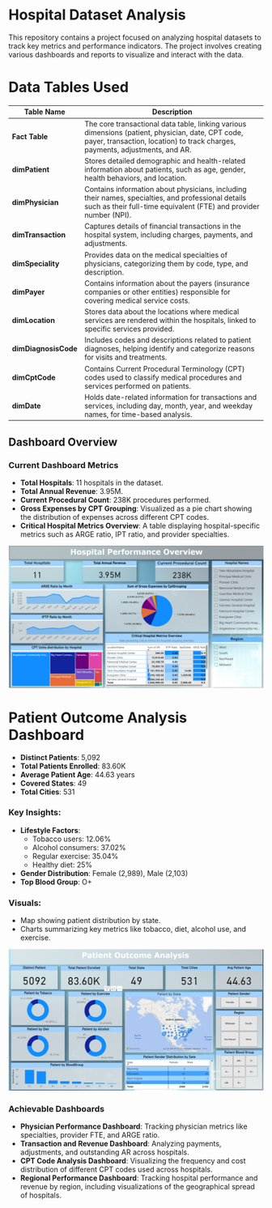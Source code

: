 # Hospital Dataset Analysis

This repository contains a project focused on analyzing hospital datasets to track key metrics and performance indicators. The project involves creating various dashboards and reports to visualize and interact with the data.

# Data Tables Used

| **Table Name**      | **Description**                                                                                                                                                      |
|---------------------|----------------------------------------------------------------------------------------------------------------------------------------------------------------------|
| **Fact Table**      | The core transactional data table, linking various dimensions (patient, physician, date, CPT code, payer, transaction, location) to track charges, payments, adjustments, and AR. |
| **dimPatient**      | Stores detailed demographic and health-related information about patients, such as age, gender, health behaviors, and location.                                      |
| **dimPhysician**    | Contains information about physicians, including their names, specialties, and professional details such as their full-time equivalent (FTE) and provider number (NPI). |
| **dimTransaction**  | Captures details of financial transactions in the hospital system, including charges, payments, and adjustments.                                                     |
| **dimSpeciality**   | Provides data on the medical specialties of physicians, categorizing them by code, type, and description.                                                             |
| **dimPayer**        | Contains information about the payers (insurance companies or other entities) responsible for covering medical service costs.                                         |
| **dimLocation**     | Stores data about the locations where medical services are rendered within the hospitals, linked to specific services provided.                                        |
| **dimDiagnosisCode**| Includes codes and descriptions related to patient diagnoses, helping identify and categorize reasons for visits and treatments.                                     |
| **dimCptCode**      | Contains Current Procedural Terminology (CPT) codes used to classify medical procedures and services performed on patients.                                           |
| **dimDate**         | Holds date-related information for transactions and services, including day, month, year, and weekday names, for time-based analysis.                                   |

## Dashboard Overview

### Current Dashboard Metrics
- **Total Hospitals**: 11 hospitals in the dataset.
- **Total Annual Revenue**: 3.95M.
- **Current Procedural Count**: 238K procedures performed.
- **Gross Expenses by CPT Grouping**: Visualized as a pie chart showing the distribution of expenses across different CPT codes.
- **Critical Hospital Metrics Overview**: A table displaying hospital-specific metrics such as ARGE ratio, IPT ratio, and provider specialties.

![hospital dashboard](hospitalDashboard.png)


# Patient Outcome Analysis Dashboard
- **Distinct Patients**: 5,092  
- **Total Patients Enrolled**: 83.60K  
- **Average Patient Age**: 44.63 years  
- **Covered States**: 49  
- **Total Cities**: 531  

### Key Insights:
- **Lifestyle Factors**:  
  - Tobacco users: 12.06%  
  - Alcohol consumers: 37.02%  
  - Regular exercise: 35.04%  
  - Healthy diet: 25%  
- **Gender Distribution**: Female (2,989), Male (2,103)  
- **Top Blood Group**: O+

### Visuals:
- Map showing patient distribution by state.  
- Charts summarizing key metrics like tobacco, diet, alcohol use, and exercise.  

![patient dashboard](patientDashboard.png)

### Achievable Dashboards
- **Physician Performance Dashboard**: Tracking physician metrics like specialties, provider FTE, and ARGE ratio.
- **Transaction and Revenue Dashboard**: Analyzing payments, adjustments, and outstanding AR across hospitals.
- **CPT Code Analysis Dashboard**: Visualizing the frequency and cost distribution of different CPT codes used across hospitals.
- **Regional Performance Dashboard**: Tracking hospital performance and revenue by region, including visualizations of the geographical spread of hospitals.
